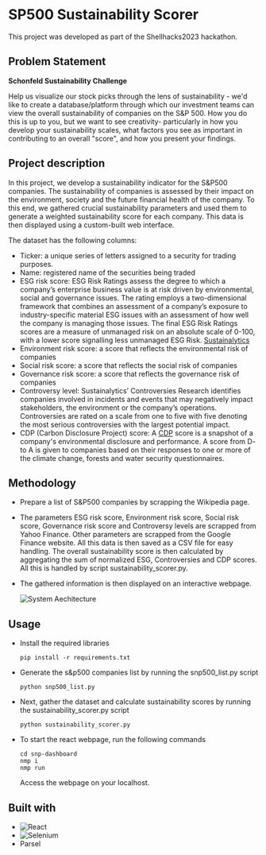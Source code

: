 # SP500 Sustainability Scorer

This project was developed as part of the Shellhacks2023 hackathon.

## Problem Statement 

**Schonfeld Sustainability Challenge**

Help us visualize our stock picks through the lens of sustainability - we'd like to create a database/platform through which our investment teams can view the overall sustainability of companies on the S&P 500. How you do this is up to you, but we want to see creativity- particularly in how you develop your sustainability scales, what factors you see as important in contributing to an overall "score", and how you present your findings.

## Project description 

In this project, we develop a sustainability indicator for the S&P500 companies. The sustainability of companies is assessed by their impact on the environment, society and the future financial health of the company. To this end, we gathered crucial sustainability parameters and used them to generate a weighted sustainability score for each company. This data is then displayed using a custom-built web interface.

The dataset has the following columns:
* Ticker: a unique series of letters assigned to a security for trading purposes. 
* Name: registered name of the securities being traded
* ESG risk score: ESG Risk Ratings assess the degree to which a company’s enterprise business value is at risk driven by environmental, social and governance issues. The rating employs a two-dimensional framework that combines an assessment of a company’s exposure to industry-specific material ESG issues with an assessment of how well the company is managing those issues. The final ESG Risk Ratings scores are a measure of unmanaged risk on an absolute scale of 0-100, with a lower score signalling less unmanaged ESG Risk. [Sustainalytics](https://www.sustainalytics.com/)
* Environment risk score: a score that reflects the environmental risk of companies
* Social risk score: a score that reflects the social risk of companies
* Governance risk score: a score that reflects the governance risk of companies
* Controversy level: Sustainalytics’ Controversies Research identifies companies involved in incidents and events that may negatively impact stakeholders, the environment or the company’s operations. Controversies are rated on a scale from one to five with five denoting the most serious controversies with the largest potential impact.
* CDP (Carbon Disclosure Project) score: A [CDP](https://www.cdp.net/en/scores/cdp-scores-explained) score is a snapshot of a company's environmental disclosure and performance. A score from D- to A is given to companies based on their responses to one or more of the climate change, forests and water security questionnaires. 


## Methodology

* Prepare a list of S&P500 companies by scrapping the Wikipedia page.
* The parameters ESG risk score, Environment risk score, Social risk score, Governance risk score and Controversy levels are scrapped from Yahoo Finance. Other parameters are scrapped from the Google Finance website. All this data is then saved as a CSV file for easy handling. The overall sustainability score is then calculated by aggregating the sum of normalized ESG, Controversies and CDP scores. All this is handled by script sustainability_scorer.py.
* The gathered information is then displayed on an interactive webpage.

  ![System Aechitecture](/image/System-Architecture.jpg "System Architecture")

## Usage
* Install the required libraries
  ```
  pip install -r requirements.txt
  ```
* Generate the s&p500 companies list by running the snp500_list.py script
  ```
  python snp500_list.py
  ```
* Next, gather the dataset and calculate sustainability scores by running the sustainability_scorer.py script
  ```
  python sustainability_scorer.py
  ```
* To start the react webpage, run the following commands
  ```
  cd snp-dashboard
  nmp i
  nmp run
  ```
  Access the webpage on your localhost.

## Built with
* ![React](https://img.shields.io/badge/react-%2320232a.svg?style=for-the-badge&logo=react&logoColor=%2361DAFB)
* ![Selenium](https://img.shields.io/badge/-selenium-%43B02A?style=for-the-badge&logo=selenium&logoColor=white)
* Parsel
  
